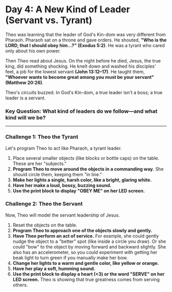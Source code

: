 # Day 4: A New Kind of Leader (Servant vs. Tyrant)

Theo was learning that the leader of God's Kin-dom was very different from Pharaoh. Pharaoh sat on a throne and gave orders. He shouted, **"Who is the LORD, that I should obey him...?" (Exodus 5:2)**. He was a tyrant who cared only about his own power.

Then Theo read about Jesus. On the night before he died, Jesus, the true king, did something shocking. He knelt down and washed his disciples' feet, a job for the lowest servant **(John 13:12–17)**. He taught them, **"Whoever wants to become great among you must be your servant" (Matthew 20:26)**.

Theo's circuits buzzed. In God's Kin-dom, a true leader isn't a boss; a true leader is a servant.

### Key Question: What kind of leaders do we follow—and what kind will we be?

---

### Challenge 1: Theo the Tyrant

Let's program Theo to act like Pharaoh, a tyrant leader.

1.  Place several smaller objects (like blocks or bottle caps) on the table. These are her "subjects."
2.  **Program Theo to move around the objects in a commanding way.** She should circle them, keeping them "in line."
3.  **Make her lights a single, harsh color, like a bright, glaring white.**
4.  **Have her make a loud, bossy, buzzing sound.**
5.  **Use the print block to display "OBEY ME" on her LED screen.**

### Challenge 2: Theo the Servant

Now, Theo will model the servant leadership of Jesus.

1.  Reset the objects on the table.
2.  **Program Theo to approach one of the objects slowly and gently.**
3.  **Have Theo perform an act of service.** For example, she could gently nudge the object to a "better" spot (like inside a circle you draw). Or she could "bow" to the object by moving forward and backward slightly. She also has an accelerometer, so you could experiment with getting her beak light to turn green if you manually make her bow.
4.  **Change her lights to a warm and gentle color, like yellow or orange.**
5.  **Have her play a soft, humming sound.**
6.  **Use the print block to display a heart (<3) or the word "SERVE" on her LED screen.** Theo is showing that true greatness comes from serving others.


